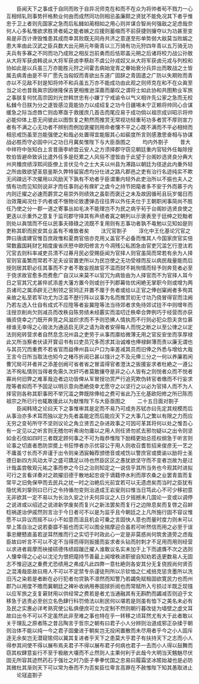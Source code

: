 <!-- { "loadSidebar": true } -->
　　臣闻天下之事成于自同而败于自异况师克在和而不在众为将帅者茍不戮力一心互相倾轧则事势扞格勲业何由而成然同功则相忌虽廉颇之贤犹不能免况其下者乎惟忠于卫上者则先国家之急而后私雠如蔺相如之用心则并谋合智尚何强敌之足虑哉奈何人心多私惟欲求胜贤者妬之能者嫉之应援则蓄缩而不前获捷则攘夺以为功甚至变易是非百计谗毁惟患其成而幸其败既无同舟共济之意遂至形单势弱大敌莫当败衂之患大率由此汉武之臣兵数大出元朔元年衞青以三万骑有功元狩四年青以五万骑无功夫兵有多寡之不同而功乃成败之相反岂前勇而后怯耶盖元朔之后诸将校力战公孙敖从大将军获卤韩说从大将军获卤李蔡赵不虞公孙戎奴又从大将军获卤元戎与列校和协如此是以兵虽三万亦能胜元狩之间霍去病始宠青之眷始衰分兵异出而敢战之士皆属去病青由是不平广愿先当匈奴而青欲出东道广固辞之青固遣之广防以失期败而青亦以不见敌不封是知将帅不和兵虽五万亦不能成功由此观之则师克在和不在众眞至当之论也昔我眞宗因继隆保吉更相推逊深嘉而屡叹之谓将士如此协和共图勲业军旅之事朕复何忧高宗因刘光世韩世忠有小嫌丁宁戒谕令以气义相许先公家之急而无校私雠今日朕为分之遂皆感泣竟能协力以成绍复之功今日疆埸未宁正赖将帅同心合谋缓急之际当虑唇亡则齿寒亟于救援庶几首击而尾应易于成功倘以祖宗成训昭示将帅必能仰体上意无间彼此以图恢复之勲然而推赏无常视功轻重茍功多者赏不厚则宣力者有不满之心无功者不辨别而例加褒擢则用命者懐不平之心既不满而不平必相倾而相忌戒饬虽至岂能强使之和哉必处置得宜能服其心如裴度所言则感激思奋相与协谋战必胜而守必固中兴之功日月冀矣惟陛下与大臣亟图之
　　均内外劄子
　　昔大中祥符中张知白上言昔唐李峤尝云安人之方须择郡守窃见朝廷重内官轻外任每除授牧伯皆避命致诉比遣外任多是贬累之人风俗不澄皆由于此望于台阁妙选贤良分典大州共臻庶绩淳熙间臣僚上言伏见今之士大夫以州县为滞路以朝廷为径途此内重外轻之所由致欲望圣慈鉴斯久弊特留宸虑均分仕进之路凡郡邑之吏有治行名迹纯实不欺无间疎远不次擢用以风励天下孰有不劝者乎臣谓重内轻外此吏治所以不振也夫人之情有功而见知则说非才而任事则必有瘝旷之虞今之持节把麾者多不安于外而慕于内内则迁擢之必速而爵赏之易崇外则绩效之虽彰而褒迁之未及故因循茍且玩岁愒日而治效蔑闻况仕于内者或不惬物论致遭弹击往往畀以外任夫仕于王朝职闲事简尚不胜任乃使之分一郡一道之寄事丛如毛决不能理岂不为民之病乎茍于台阁妙选贤良使之更迭以示重外之意复于监司郡守择其有声绩者寘之朝列以示褒表至于廷绅之贬黜者则处以眞馆而不任以民事夫碌碌之流既不复用则有志事功者孰不黾勉以见知如是则吏称其职而民安其业盖有不难致者矣
　　汰冗官劄子
　　淳化中王化基论冗官之弊曰唐虞建官惟百庶政惟和夏商官倍亦克用乂盖官不必备而惟其人今国家庶官实倍常数蠧国耗财乞相度废省庆厯中欧阳修言方今凋残公私困急由官吏冗滥乞行澄汰若冗官去则科率减吏员清不过朞月民必受赐臣闻为官择人则官虽简而常若有余为人择官则官虽繁而常若不足夫设官置吏所以为民岂使之无功受禄而反以病民哉量能而后授则居其职必任其事而不才者不敢妄觊故官不滥而财不耗徇情而轻予则奔竞者必至于侥求故官愈多而费愈广自汉以来莫不以官冗为病皆由为人择官而不为官择人耳今日之官其冗尤甚倅贰添差大藩方置今则或创于列郡幕佐优闲絶无掌职今则或增为两员诸司之属添辟无己制领之官同正并置不厘于务者或给以正官之俸创窠阙者多徇其亲故之私至若军功尤为泛滥不歴行阵以议事为名而推赏初无寸功乃侥冒得官而注阙乃若左选入仕自有成式不应陞等者妄冀陞等法当待郊者求免待郊试铨不中则增年而注授京削尚欠则减员而改秩自陈劳绩未经覈实而滥叨迁秩牵合弊例巧于经营而亦获循资侥幸之门既开奔竞之风滋炽求而不予则恐拂人情执而不行则必犯众怨夫贪位慕禄谁无幸得之心毁法为通适启无厌之请为政者安得每人而悦之断之以至公律之以定法则宛转营求者自然息念况州县之吏劳于从事而廪给微薄无用之官反安坐而享厚禄此又所当察者伏读开寳诏书有曰吏员冗多而求其治诚难也俸禄鲜薄而责以廉无谓也与其员冗而重费不若省官而益俸州县以户口为率差减其员而旧俸之外悉与增给大哉王言今日所当取法也矧今之楮币折阅已甚以镪计之不及元俸三分之一何以养廉若闲曹冗局可并者并之添差创阙可省者省之冒滥得官者澄汰之扳援妄求者杜絶之一遵公法不徇私情则当得者免需久次奸巧者莫敢攘夺是非之心人皆有之则悦者众而不悦者寡尚何旧弊之难革哉迩者边功皆俾从军冒授功赏严行追究欺伪转官者缴而不行妄求陞等者抑而不予固足以明示意向悉絶侥幸尤愿守之以坚行之以必为官择人而不为人择官则各称其职事罔不举冗滥之弊既除俸给之费可省此乃王化基欧阳修之所已陈而祖宗之所已行也辄敢援此以为献惟陛下与大臣亟图之
　　二十五日面对劄子
　　臣闻韩琦之论曰天下之事惟审其是定而不易乃可成务苏轼亦曰先定其规模而后从事治亦多术耳而独以定为先者盖能定而后能应天下之大事几之繁以有限之力而应无穷之变茍所守不坚则议论之角立贤否之杂进政事之可因可革其将何以处之惟吾心有一定见以之听言则无稽勿听弗询勿庸以之用人则任贤勿贰去邪勿疑以之出令则坚如金石信如四时三者既定顾何事之不可为哉恭惟陛下励精更始总揽权纲急于听言则论事之切直者悉防崇奬上书狂悖者亦示优容公于用人则收召耆哲招来俊彦无一艺之不庸虽寸长而不弃谨于出令则亲洒宸翰荐颁徳音或戒饬以警庶官或奬谕以励将士圣德日新四方风动太平之盛可蹻足以待也然臣区区之愚犹欲坚守而不变者岂故为是过计哉盖尝敬观元祐之事而参之今日之治则知定之一说信乎其所当务也今观其时进拟可行之言看详奏对之疏擢旧德于散地起忠谠于谪籍停水利而厚农桑之业罢青苗而复常平之旧免保甲而去民兵之扰一时之治絶后光前宜若可以无遗虑矣而当时之臣犹有隐忧焉刘挚则曰已行之令持循勿变则治道成王岩叟则曰惟当日笃此心不可少移初意无非欲其一定不易以为长治久安之计夫何异议之人日夕摇撼未几国论一变或以调停之说进或以绍述之说进新学废矣而复兴之新法罢矣而复行之边隙息矣而复啓之召衅稔祸遂诒伊戚然则言治于今日者可不以是为监乎且今朝廷之上凡所施行固不容议惟愿不以异议而摇不以小不如意而沮且机会可乗之言固快人意也而量时度力则未可以举上策自治之说若委靡不振也而实可以图全揣摩迎合虽若可听然信而用之必至于误事忠鲠戆直虽若逆耳然推而行之实切于时政此心一定是非莫惑尚何筑舍道旁之虑哉臣故曰听言不可以不定不当得而得则扳援而妄求者头钻而肘刺才不足用而用则经营以求进者肩摩而袂接硕德伟绩超躐迁擢人谁敢议名实未加于上下而遽膺不次之选则人懐幸得之心必以沈沦为恨把麾持节善最上闻增秩进职彼自知劝若迭更数易人无固志不惟迎送之重费尤恐绩用之弗成凡此四弊一意杜絶则各安其分无复侥觊尚何贤否之混淆哉臣故曰用人不可以不定禁专杀谨徒刑所以示钦恤之仁戒掊克惩贪墨所以洗旧汚之染若是者断在必行犯者勿贷孰不凛然而知警乃若蠲免赋租固欲寛民力也而州郡乃以用度不赡而冀朝廷之裨补收纳用券固捄折阅也而常赋所入亏损过半既乏现镪以应军旅之支复窘财用以供经常之费若是者尤当通融其有无斟酌而蠲减否则迫于文移急于逃责必至创立名色肆行科罚倚法以削民何以堪若是则虽有恤下之美名未必有及民之实惠必详考熟究使公私俱便庶可立为定制不然则朝行暮改徒为墙壁之虚文耳故曰出令不可以不定虽然此非至难之事也特在乎一转移之顷耳然尤有大于此者敢以关于理乱之原者陈之昔吕陶言于哲宗之朝有曰君子小人分辨则治道成邪正杂揉于朝则治体不能以纯一今之君子固彚进于朝矣岂无投闲置散而未尽用者乎今之小人固斥逐无余矣岂无潜窥隂伺以冀其复进者乎天下之患莫大乎君子有扶持天下之志而小人得参其间使不得以展布焉夫君子不得以展布君子何病也君子一去而小人得以鼔舞而窃其权肆意妄行不至于极敝大壊而不止然则人主果何利于此哉今大明当天魑魅尽伏固无所容其迹然药石于强壮之时乃臣子拳拳忧国之忠易曰履霜坚冰隂始凝也是必防其微杜其渐则天下可以常为泰而不为否矣臣位卑言高罪在不赦惟陛下知其愚取进止
　　论冦盗劄子
